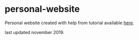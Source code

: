 # personal-website
Personal website created with help from tutorial available [here](https://jules32.github.io/rmarkdown-website-tutorial/index.html). 

last updated november 2019.
